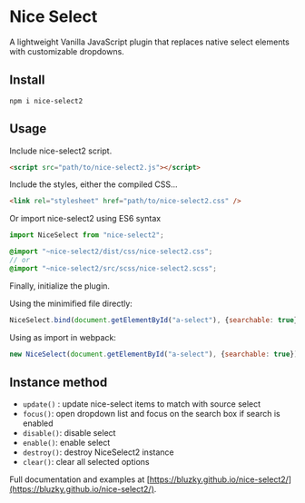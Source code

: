 # Nice Select

A lightweight Vanilla JavaScript plugin that replaces native select elements with customizable dropdowns.

## Install

```
npm i nice-select2
```

## Usage

Include nice-select2 script.

```html
<script src="path/to/nice-select2.js"></script>
```

Include the styles, either the compiled CSS...

```html
<link rel="stylesheet" href="path/to/nice-select2.css" />
```

Or import nice-select2 using ES6 syntax

```js
import NiceSelect from "nice-select2";
```

```scss
@import "~nice-select2/dist/css/nice-select2.css";
// or
@import "~nice-select2/src/scss/nice-select2.scss";
```

Finally, initialize the plugin.

Using the minimified file directly:
```javascript
NiceSelect.bind(document.getElementById("a-select"), {searchable: true});
```

Using as import in webpack:
```javascript
new NiceSelect(document.getElementById("a-select"), {searchable: true});
```

## Instance method

- `update()` : update nice-select items to match with source select
- `focus()`: open dropdown list and focus on the search box if search is enabled
- `disable()`: disable select
- `enable()`: enable select
- `destroy()`: destroy NiceSelect2 instance
- `clear()`: clear all selected options

Full documentation and examples at [https://bluzky.github.io/nice-select2/](https://bluzky.github.io/nice-select2/).
